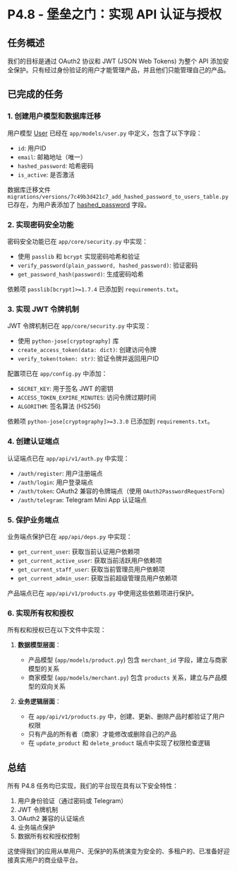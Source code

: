 # P4.8 - 堡垒之门：实现 API 认证与授权

## 任务概述

我们的目标是通过 OAuth2 协议和 JWT (JSON Web Tokens) 为整个 API 添加安全保护。只有经过身份验证的用户才能管理产品，并且他们只能管理自己的产品。

## 已完成的任务

### 1. 创建用户模型和数据库迁移

用户模型 [User](file:///Users/mac/TRAE/telegram%20bot/app/models/user.py#L15-L199) 已经在 `app/models/user.py` 中定义，包含了以下字段：
- `id`: 用户ID
- `email`: 邮箱地址（唯一）
- `hashed_password`: 哈希密码
- `is_active`: 是否激活

数据库迁移文件 `migrations/versions/7c49b3d421c7_add_hashed_password_to_users_table.py` 已存在，为用户表添加了 [hashed_password](file:///Users/mac/TRAE/telegram%20bot/app/models/user.py#L72-L75) 字段。

### 2. 实现密码安全功能

密码安全功能已在 `app/core/security.py` 中实现：
- 使用 `passlib` 和 `bcrypt` 实现密码哈希和验证
- `verify_password(plain_password, hashed_password)`: 验证密码
- `get_password_hash(password)`: 生成密码哈希

依赖项 `passlib[bcrypt]>=1.7.4` 已添加到 `requirements.txt`。

### 3. 实现 JWT 令牌机制

JWT 令牌机制已在 `app/core/security.py` 中实现：
- 使用 `python-jose[cryptography]` 库
- `create_access_token(data: dict)`: 创建访问令牌
- `verify_token(token: str)`: 验证令牌并返回用户ID

配置项已在 `app/config.py` 中添加：
- `SECRET_KEY`: 用于签名 JWT 的密钥
- `ACCESS_TOKEN_EXPIRE_MINUTES`: 访问令牌过期时间
- `ALGORITHM`: 签名算法 (HS256)

依赖项 `python-jose[cryptography]>=3.3.0` 已添加到 `requirements.txt`。

### 4. 创建认证端点

认证端点已在 `app/api/v1/auth.py` 中实现：
- `/auth/register`: 用户注册端点
- `/auth/login`: 用户登录端点
- `/auth/token`: OAuth2 兼容的令牌端点（使用 `OAuth2PasswordRequestForm`）
- `/auth/telegram`: Telegram Mini App 认证端点

### 5. 保护业务端点

业务端点保护已在 `app/api/deps.py` 中实现：
- `get_current_user`: 获取当前认证用户依赖项
- `get_current_active_user`: 获取当前活跃用户依赖项
- `get_current_staff_user`: 获取当前管理员用户依赖项
- `get_current_admin_user`: 获取当前超级管理员用户依赖项

产品端点已在 `app/api/v1/products.py` 中使用这些依赖项进行保护。

### 6. 实现所有权和授权

所有权和授权已在以下文件中实现：

1. **数据模型层面**：
   - 产品模型 (`app/models/product.py`) 包含 `merchant_id` 字段，建立与商家模型的关系
   - 商家模型 (`app/models/merchant.py`) 包含 `products` 关系，建立与产品模型的双向关系

2. **业务逻辑层面**：
   - 在 `app/api/v1/products.py` 中，创建、更新、删除产品时都验证了用户权限
   - 只有产品的所有者（商家）才能修改或删除自己的产品
   - 在 `update_product` 和 `delete_product` 端点中实现了权限检查逻辑

## 总结

所有 P4.8 任务均已实现，我们的平台现在具有以下安全特性：
1. 用户身份验证（通过密码或 Telegram）
2. JWT 令牌机制
3. OAuth2 兼容的认证端点
4. 业务端点保护
5. 数据所有权和授权控制

这使得我们的应用从单用户、无保护的系统演变为安全的、多租户的、已准备好迎接真实用户的商业级平台。